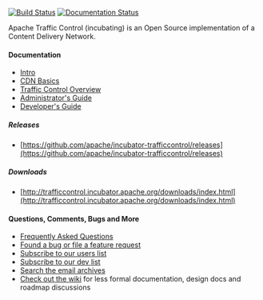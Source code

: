 <!--
    Licensed to the Apache Software Foundation (ASF) under one
    or more contributor license agreements.  See the NOTICE file
    distributed with this work for additional information
    regarding copyright ownership.  The ASF licenses this file
    to you under the Apache License, Version 2.0 (the
    "License"); you may not use this file except in compliance
    with the License.  You may obtain a copy of the License at

      http://www.apache.org/licenses/LICENSE-2.0

    Unless required by applicable law or agreed to in writing,
    software distributed under the License is distributed on an
    "AS IS" BASIS, WITHOUT WARRANTIES OR CONDITIONS OF ANY
    KIND, either express or implied.  See the License for the
    specific language governing permissions and limitations
    under the License.
-->

[![Build Status](https://builds.apache.org/buildStatus/icon?job=incubator-trafficcontrol-master-build)](https://builds.apache.org/view/Incubator%20Projects/job/incubator-trafficcontrol-master-build/) [![Documentation Status](https://readthedocs.org/projects/traffic-control-cdn/badge/?version=latest)](http://traffic-control-cdn.readthedocs.io/en/latest/?badge=latest)

Apache Traffic Control (incubating) is an Open Source implementation of a Content Delivery Network.

#### Documentation
* [Intro](http://traffic-control-cdn.readthedocs.io/en/latest/index.html)
* [CDN Basics](http://traffic-control-cdn.readthedocs.io/en/latest/basics/index.html)
* [Traffic Control Overview](http://traffic-control-cdn.readthedocs.io/en/latest/overview/index.html)
* [Administrator's Guide](http://traffic-control-cdn.readthedocs.io/en/latest/admin/index.html)
* [Developer's Guide](http://traffic-control-cdn.readthedocs.io/en/latest/development/index.html)

##### Releases
* [https://github.com/apache/incubator-trafficcontrol/releases](https://github.com/apache/incubator-trafficcontrol/releases)
 
##### Downloads
* [http://trafficcontrol.incubator.apache.org/downloads/index.html](http://trafficcontrol.incubator.apache.org/downloads/index.html)
 
####  Questions, Comments, Bugs and More
* [Frequently Asked Questions](http://traffic-control-cdn.readthedocs.io/en/latest/faq/index.html)
* [Found a bug or file a feature request](https://github.com/apache/incubator-trafficcontrol/issues)
* [Subscribe to our users list](mailto:users-subscribe@trafficcontrol.incubator.apache.org)
* [Subscribe to our dev list](mailto:dev-subscribe@trafficcontrol.incubator.apache.org)
* [Search the email archives](https://lists.apache.org/list.html?dev@trafficcontrol.apache.org)
* [Check out the wiki](https://github.com/Comcast/traffic_control/wiki) for less formal documentation, design docs and roadmap discussions 

